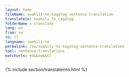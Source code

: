 ```yaml
---
layout: home
fileName: swahili-to-tagalog-sentence-translation
translatein: swahili_to_tagalog
folderName : translate
lang: en
from: sw
to: tl
langname: swahili-to
permalink: /sw/swahili-to-tagalog-sentence-translation
tool: sentence-translations
matchurls: en&&sw&&tl
---
```

{% include section/translateinto.html %}
